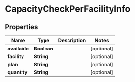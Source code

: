 

# CapacityCheckPerFacilityInfo


## Properties

| Name | Type | Description | Notes |
|------------ | ------------- | ------------- | -------------|
|**available** | **Boolean** |  |  [optional] |
|**facility** | **String** |  |  [optional] |
|**plan** | **String** |  |  [optional] |
|**quantity** | **String** |  |  [optional] |



